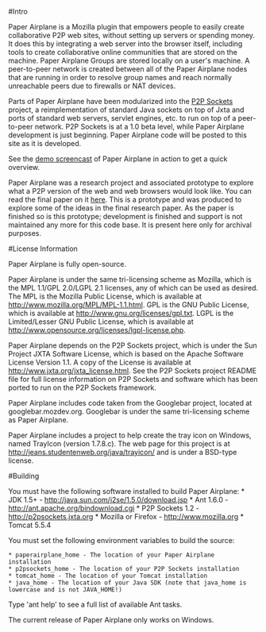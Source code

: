 #Intro

Paper Airplane is a Mozilla plugin that empowers people to easily create collaborative P2P web sites, without setting up servers or spending money. It does this by integrating a web server into the browser itself, including tools to create collaborative online communities that are stored on the machine. Paper Airplane Groups are stored locally on a user's machine. A peer-to-peer network is created between all of the Paper Airplane nodes that are running in order to resolve group names and reach normally unreachable peers due to firewalls or NAT devices.

Parts of Paper Airplane have been modularized into the [P2P Sockets](https://web.archive.org/web/20060503110718/http://p2psockets.jxta.org/) project, a reimplementation of standard Java sockets on top of Jxta and ports of standard web servers, servlet engines, etc. to run on top of a peer-to-peer network. P2P Sockets is at a 1.0 beta level, while Paper Airplane development is just beginning. Paper Airplane code will be posted to this site as it is developed.

See the [demo screencast](https://web.archive.org/web/20060221181208/http://paperairplane.dev.java.net/docs/tutorials/plugin_screencast.html) of Paper Airplane in action to get a quick overview.

Paper Airplane was a research project and associated prototype to explore what a P2P version of the web and web browsers would look like. You can read the final paper on it [here](http://codinginparadise.org/paperairplane). This is a prototype and was produced to explore some of the ideas in the final research paper. As the paper is finished so is this prototype; development is finished and support is not maintained any more for this code base. It is present here only for archival purposes.

#License Information

Paper Airplane is fully open-source.

Paper Airplane is under the same tri-licensing scheme as Mozilla, which is the MPL 1.1/GPL 2.0/LGPL 2.1 licenses,
any of which can be used as desired.  The MPL is the Mozilla Public License, which is available at
http://www.mozilla.org/MPL/MPL-1.1.html.  GPL is the GNU Public License, which is available at
http://www.gnu.org/licenses/gpl.txt.  LGPL is the Limited/Lesser GNU Public License, which is available at
http://www.opensource.org/licenses/lgpl-license.php.

Paper Airplane depends on the P2P Sockets project, which is under the Sun Project JXTA
Software License, which is based on the Apache Software License Version 1.1.  A copy of the License
is available at http://www.jxta.org/jxta_license.html.  See the P2P Sockets project README file for full license information
on P2P Sockets and software which has been ported to run on the P2P Sockets framework.

Paper Airplane includes code taken from the Googlebar project, located at googlebar.mozdev.org.  Googlebar is under
the same tri-licensing scheme as Paper Airplane.

Paper Airplane includes a project to help create the tray icon on Windows, named TrayIcon (version 1.7.8.c).  The web
page for this project is at http://jeans.studentenweb.org/java/trayicon/ and is under a BSD-type license.

#Building

You must have the following software installed to build Paper Airplane:
	* JDK 1.5+ - http://java.sun.com/j2se/1.5.0/download.jsp
	* Ant 1.6.0 - http://ant.apache.org/bindownload.cgi
	* P2P Sockets 1.2 - http://p2psockets.jxta.org
	* Mozilla or Firefox - http://www.mozilla.org
    * Tomcat 5.5.4

You must set the following environment variables to build the source:

	* paperairplane_home - The location of your Paper Airplane installation
	* p2psockets_home - The location of your P2P Sockets installation
	* tomcat_home - The location of your Tomcat installation
	* java_home - The location of your Java SDK (note that java_home is lowercase and is not JAVA_HOME!)

Type 'ant help' to see a full list of available Ant tasks.

The current release of Paper Airplane only works on Windows.

